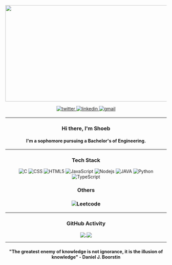 <p align="center">
  <img src="https://user-images.githubusercontent.com/74038190/240906093-9be4d344-6782-461a-b5a6-32a07bf7b34e.gif"
       width="600" height="300" />
</p>

<div align="center">
 
  <a href="https://twitter.com/mohiuddinshoeb" target="_blank">
    <img src=https://img.shields.io/badge/twitter-%2300acee.svg?&style=for-the-badge&logo=twitter&logoColor=white alt=twitter style="margin-bottom: 5px;" />
  </a>
  <a href="https://linkedin.com/in/shoeb mohiuddin" target="_blank">
    <img src=https://img.shields.io/badge/linkedin-%231E77B5.svg?&style=for-the-badge&logo=linkedin&logoColor=white alt=linkedin style="margin-bottom: 5px;" />
  </a>
  <a href="https://stackoverflow.com/users/" target="_blank">
    <img src=https://img.shields.io/badge/Gmail-D14836?style=for-the-badge&logo=gmail&logoColor=white alt=gmail style="margin-bottom: 5px;" />
  </a>  
  
 
  
</div>  

---

<div align="center">

### Hi there, I'm Shoeb

#### I'm a sophomore pursuing a Bachelor's of Engineering.

</div>

---





<div align="center">
  <div>
    <h3>Tech Stack</h3>
    <img alt="C" src="https://img.shields.io/badge/C-00599C?style=flat-square&logo=cplusplus&logoColor=white" />
    <img alt="CSS" src="https://img.shields.io/badge/-CSS-1572B6?style=flat-square&logo=css3&logoColor=white" />
    <img alt="HTML5" src="https://img.shields.io/badge/-HTML5-E34F26?style=flat-square&logo=html5&logoColor=white" />
    <img alt="JavaScript" src="https://img.shields.io/badge/-JavaScript-F7DF1E?style=flat-square&logo=javascript&logoColor=black" />
    <img alt="Nodejs" src="https://img.shields.io/badge/-Nodejs-43853d?style=flat-square&logo=Node.js&logoColor=white" />
    <img alt="JAVA" src="https://img.shields.io/badge/java-%23ED8B00.svg?style=flat-square&logo=openjdk&logoColor=white" />
    <img alt="Python" src="https://img.shields.io/badge/-Python-3776AB?style=flat-square&logo=python&logoColor=white" />
    <img alt="TypeScript" src="https://img.shields.io/badge/-TypeScript-007ACC?style=flat-square&logo=typescript&logoColor=white" />
  </div>
</div>
<div align="center">
  <h3>Others<h3/>
    <img alt="Leetcode" src="https://img.shields.io/badge/LeetCode-000000?style=flat-square&logo=LeetCode&logoColor=#d16c06style=flat-square&logo=typescript&logoColor=white" />

</div>




---

<div align="center">
      <h3>GitHub Activity</h3>

  <a href="https://github.com/Shoeb891">
    <img align="center" src="https://github-readme-stats.vercel.app/api?username=shoeb891&theme=vue-dark&show_icons=true&hide_border=true&count_private=true" />
  </a>
  <a href="https://github.com/Shoeb891">
    <img align="center" src="https://github-readme-stats.vercel.app/api/top-langs/?username=shoeb891&theme=vue-dark&show_icons=true&hide_border=true&layout=compact" />
  </a>
</div>


----

<div align="center">
  
#### "The greatest enemy of knowledge is not ignorance, it is the illusion of knowledge" - Daniel J. Boorstin

<div/>


